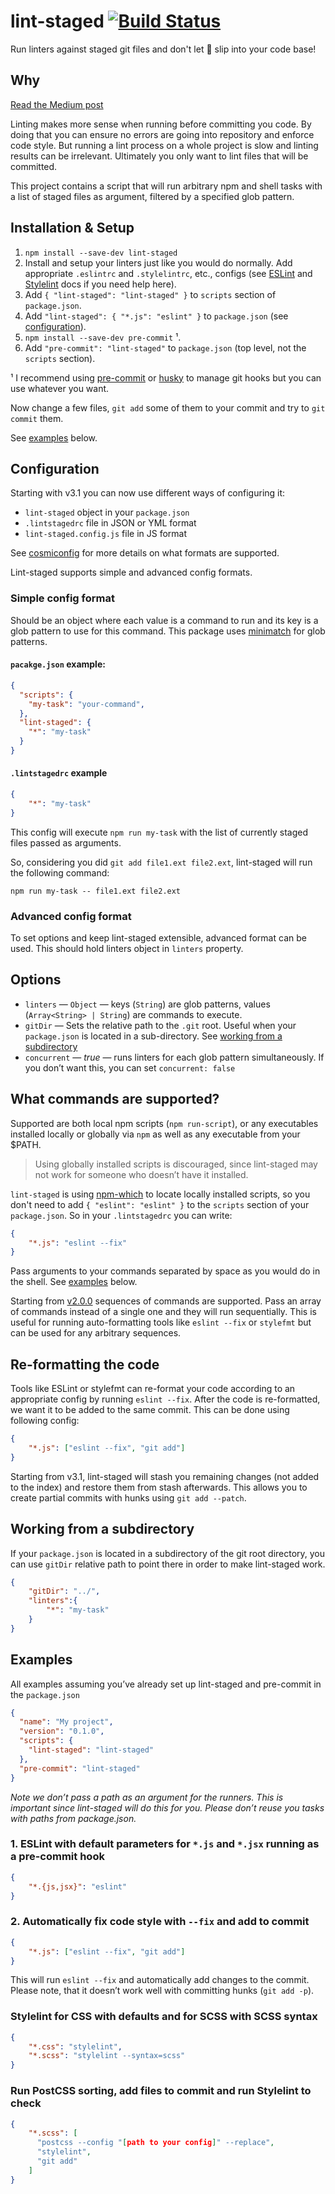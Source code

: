 # lint-staged [![Build Status](https://travis-ci.org/okonet/lint-staged.svg?branch=master)](https://travis-ci.org/okonet/lint-staged)

Run linters against staged git files and don't let :poop: slip into your code base!

## Why

[Read the Medium post](https://medium.com/@okonetchnikov/make-linting-great-again-f3890e1ad6b8#.8qepn2b5l)

Linting makes more sense when running before committing you code. By doing that you can ensure no errors are going into repository and enforce code style. But running a lint process on a whole project is slow and linting results can be irrelevant. Ultimately you only want to lint files that will be committed.

This project contains a script that will run arbitrary npm and shell tasks with a list of staged files as argument, filtered by a specified glob pattern.

## Installation & Setup

1. `npm install --save-dev lint-staged`
1. Install and setup your linters just like you would do normally. Add appropriate `.eslintrc` and `.stylelintrc`, etc., configs (see [ESLint](http://eslint.org) and [Stylelint](http://stylelint.io/) docs if you need help here).
1. Add `{ "lint-staged": "lint-staged" }` to `scripts` section of `package.json`.
1. Add `"lint-staged": { "*.js": "eslint" }` to `package.json` (see [configuration](#configuration)).
1. `npm install --save-dev pre-commit` ¹.
1. Add `"pre-commit": "lint-staged"` to `package.json` (top level, not the `scripts` section).

¹ I recommend using [pre-commit](https://github.com/observing/pre-commit) or [husky](https://github.com/typicode/husky) to manage git hooks but you can use whatever you want.

Now change a few files, `git add` some of them to your commit and try to `git commit` them.

See [examples](#examples) below.

## Configuration

Starting with v3.1 you can now use different ways of configuring it:

* `lint-staged` object in your `package.json`
* `.lintstagedrc` file in JSON or YML format
* `lint-staged.config.js` file in JS format

See [cosmiconfig](https://github.com/davidtheclark/cosmiconfig) for more details on what formats are supported.

Lint-staged supports simple and advanced config formats.

### Simple config format

Should be an object where each value is a command to run and its key is a glob pattern to use for this command. This package uses [minimatch](https://github.com/isaacs/minimatch) for glob patterns.

#### `pacakge.json` example:
```json
{
  "scripts": {
    "my-task": "your-command",
  },
  "lint-staged": {
    "*": "my-task"
  }
}
```

#### `.lintstagedrc` example

```json
{
	"*": "my-task"
}
```

This config will execute `npm run my-task` with the list of currently staged files passed as arguments.

So, considering you did `git add file1.ext file2.ext`, lint-staged will run the following command:

`npm run my-task -- file1.ext file2.ext`

### Advanced config format
To set options and keep lint-staged extensible, advanced format can be used. This should hold linters object in `linters` property.

## Options

* `linters` — `Object` — keys (`String`) are glob patterns, values (`Array<String> | String`) are commands to execute.
* `gitDir` — Sets the relative path to the `.git` root. Useful when your `package.json` is located in a sub-directory. See [working from a subdirectory](#working-from-a-subdirectory)
* `concurrent` — *true* — runs linters for each glob pattern simultaneously. If you don’t want this, you can set `concurrent: false`

## What commands are supported?

Supported are both local npm scripts (`npm run-script`), or any executables installed locally or globally via `npm` as well as any executable from your $PATH.

> Using globally installed scripts is discouraged, since lint-staged may not work for someone who doesn’t have it installed.

`lint-staged` is using [npm-which](https://github.com/timoxley/npm-which) to locate locally installed scripts, so you don't need to add `{ "eslint": "eslint" }` to the `scripts` section of your `package.json`. So  in your `.lintstagedrc` you can write:

```json
{
	"*.js": "eslint --fix"
}
```

Pass arguments to your commands separated by space as you would do in the shell. See [examples](#examples) below.

Starting from [v2.0.0](https://github.com/okonet/lint-staged/releases/tag/2.0.0) sequences of commands are supported. Pass an array of commands instead of a single one and they will run sequentially. This is useful for running auto-formatting tools like `eslint --fix` or `stylefmt` but can be used for any arbitrary sequences.

## Re-formatting the code

Tools like ESLint or stylefmt can re-format your code according to an appropriate config  by running `eslint --fix`. After the code is re-formatted, we want it to be added to the same commit. This can be done using following config:

```json
{
	"*.js": ["eslint --fix", "git add"]
}
```

Starting from v3.1, lint-staged will stash you remaining changes (not added to the index) and restore them from stash afterwards. This allows you to create partial commits with hunks using `git add --patch`.

## Working from a subdirectory

If your `package.json` is located in a subdirectory of the git root directory, you can use `gitDir` relative path to point there in order to make lint-staged work. 

```json
{
    "gitDir": "../",
    "linters":{
        "*": "my-task"
    }
}
```

## Examples

All examples assuming you’ve already set up lint-staged and pre-commit in the  `package.json`

```json
{
  "name": "My project",
  "version": "0.1.0",
  "scripts": {
    "lint-staged": "lint-staged"
  },
  "pre-commit": "lint-staged"
}
```

*Note we don’t pass a path as an argument for the runners. This is important since lint-staged will do this for you. Please don’t reuse you tasks with paths from package.json.*

### 1. ESLint with default parameters for `*.js` and `*.jsx` running as a pre-commit hook

```json
{
	"*.{js,jsx}": "eslint"
}
```

### 2. Automatically fix code style with `--fix` and add to commit

```json
{
	"*.js": ["eslint --fix", "git add"]
}
```

This will run `eslint --fix` and automatically add changes to the commit. Please note, that it doesn’t work well with committing hunks (`git add -p`).

### Stylelint for CSS with defaults and for SCSS with SCSS syntax

```json
{
	"*.css": "stylelint",
	"*.scss": "stylelint --syntax=scss"
}
```

### Run PostCSS sorting, add files to commit and run Stylelint to check

```json
{
	"*.scss": [
	  "postcss --config "[path to your config]" --replace",
	  "stylelint",
	  "git add"
	]
}
```

